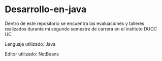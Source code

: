 # Desarrollo-en-java

Dentro de este repositorio se encuentra las evaluaciones y talleres realizados durante mi segundo semestre de carrera en el instituto DUOC UC.

Lenguaje utilizado:
  Java

Editor utilizado:
  NetBeans
